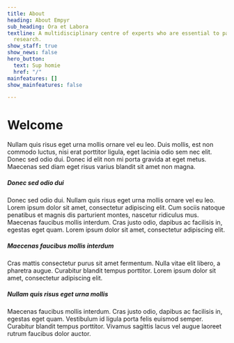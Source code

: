 ```yaml
---
title: About
heading: About Empyr
sub_heading: Ora et Labora
textline: A multidisciplinary centre of experts who are essential to patient-oriented
  research.
show_staff: true
show_news: false
hero_button:
  text: Sup homie
  href: "/"
mainfeatures: []
show_mainfeatures: false

---
```


# Welcome
Nullam quis risus eget urna mollis ornare vel eu leo. Duis mollis, est non commodo luctus, nisi erat porttitor ligula, eget lacinia odio sem nec elit. Donec sed odio dui. Donec id elit non mi porta gravida at eget metus. Maecenas sed diam eget risus varius blandit sit amet non magna.

##### Donec sed odio dui
Donec sed odio dui. Nullam quis risus eget urna mollis ornare vel eu leo. Lorem ipsum dolor sit amet, consectetur adipiscing elit. Cum sociis natoque penatibus et magnis dis parturient montes, nascetur ridiculus mus. Maecenas faucibus mollis interdum. Cras justo odio, dapibus ac facilisis in, egestas eget quam. Lorem ipsum dolor sit amet, consectetur adipiscing elit.

##### Maecenas faucibus mollis interdum
Cras mattis consectetur purus sit amet fermentum. Nulla vitae elit libero, a pharetra augue. Curabitur blandit tempus porttitor. Lorem ipsum dolor sit amet, consectetur adipiscing elit.

##### Nullam quis risus eget urna mollis
Maecenas faucibus mollis interdum. Cras justo odio, dapibus ac facilisis in, egestas eget quam. Vestibulum id ligula porta felis euismod semper. Curabitur blandit tempus porttitor. Vivamus sagittis lacus vel augue laoreet rutrum faucibus dolor auctor.
